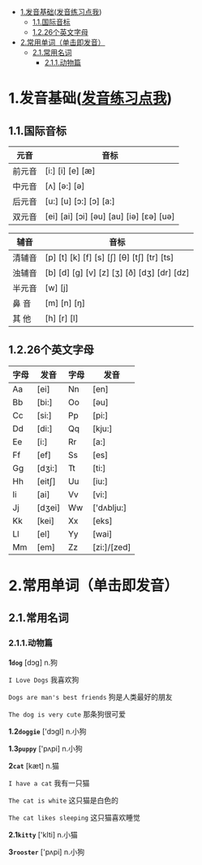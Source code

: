 - [1.发音基础(<a href="http://github.lesschina.com/life/en" target="_blank">发音练习点我</a>)](#1发音基础a-hrefhttpgithublesschinacomlifeen-target_blank发音练习点我a)
    - [1.1.国际音标](#11国际音标)
    - [1.2.26个英文字母](#1226个英文字母)
- [2.常用单词（单击即发音）](#2常用单词单击即发音)
    - [2.1.常用名词](#21常用名词)
        - [2.1.1.动物篇](#211动物篇)

# 1.发音基础(<a href="http://github.lesschina.com/life/en" target="_blank">发音练习点我</a>)

## 1.1.国际音标

| 元音   | 音标                                    |
| ------ | --------------------------------------- |
| 前元音 | [i:] [i] [e] [æ]                        |
| 中元音 | [ʌ] [ə:] [ə]                            |
| 后元音 | [u:] [u] [ɔ:] [ɔ] [a:]                  |
| 双元音 | [ei] [ai] [ɔi] [əu] [au] [iə] [εə] [uə] |

| 辅音   | 音标                                       |
| ------ | ------------------------------------------ |
| 清辅音 | [p] [t] [k] [f] [s] [ʃ] [θ] [tʃ] [tr] [ts] |
| 浊辅音 | [b] [d] [g] [v] [z] [ʒ] [ð] [dʒ] [dr] [dz] |
| 半元音 | [w] [j]                                    |
| 鼻 音  | [m] [n] [ŋ]                                |
| 其 他  | [h] [r] [l]                                |

## 1.2.26个英文字母

| 字母 | 发音   | 字母 | 发音        |
| ---- | ------ | ---- | ----------- |
| Aa   | [ei]   | Nn   | [en]        |
| Bb   | [bi:]  | Oo   | [əu]        |
| Cc   | [si:]  | Pp   | [pi:]       |
| Dd   | [di:]  | Qq   | [kju:]      |
| Ee   | [i:]   | Rr   | [a:]        |
| Ff   | [ef]   | Ss   | [es]        |
| Gg   | [dʒi:] | Tt   | [ti:]       |
| Hh   | [eitʃ] | Uu   | [iu:]       |
| Ii   | [ai]   | Vv   | [vi:]       |
| Jj   | [dʒei] | Ww   | ['dʌblju:]  |
| Kk   | [kei]  | Xx   | [eks]       |
| Ll   | [el]   | Yy   | [wai]       |
| Mm   | [em]   | Zz   | [zi:]/[zed] |

# 2.常用单词（单击即发音）

## 2.1.常用名词

### 2.1.1.动物篇

**1`dog`** [dɔg] n.狗

`I Love Dogs` 我喜欢狗

`Dogs are man's best friends` 狗是人类最好的朋友

`The dog is very cute` 那条狗很可爱

**1.2`doggie`** ['dɔgI] n.小狗

**1.3`puppy`** ['pʌpi] n.小狗


**2`cat`** [kæt] n.猫

`I have a cat` 我有一只猫

`The cat is white` 这只猫是白色的

`The cat likes sleeping` 这只猫喜欢睡觉

**2.1`kitty`** ['kIti] n.小猫

**3`rooster`** ['pʌpi] n.小狗

